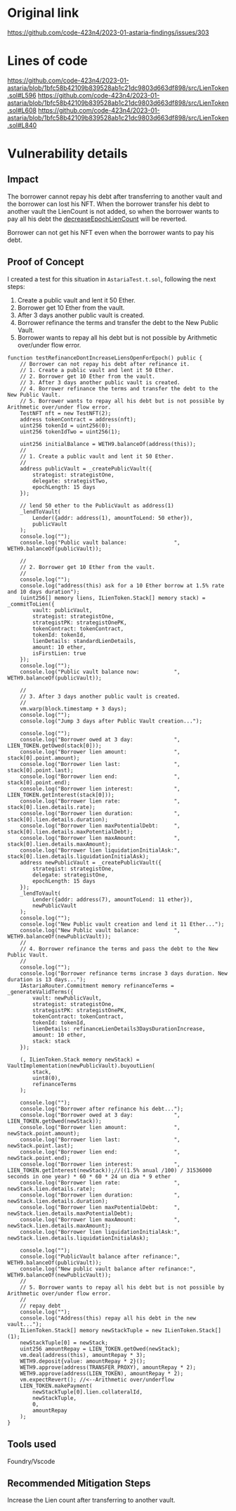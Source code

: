 # Original link
https://github.com/code-423n4/2023-01-astaria-findings/issues/303
# Lines of code

https://github.com/code-423n4/2023-01-astaria/blob/1bfc58b42109b839528ab1c21dc9803d663df898/src/LienToken.sol#L596
https://github.com/code-423n4/2023-01-astaria/blob/1bfc58b42109b839528ab1c21dc9803d663df898/src/LienToken.sol#L608
https://github.com/code-423n4/2023-01-astaria/blob/1bfc58b42109b839528ab1c21dc9803d663df898/src/LienToken.sol#L840


# Vulnerability details

## Impact

The borrower cannot repay his debt after transferring to another vault and the borrower can lost his NFT. When the borrower transfer his debt to another vault the LienCount is not added, so when the borrower wants to pay all his debt the [decreaseEpochLienCount](https://github.com/code-423n4/2023-01-astaria/blob/1bfc58b42109b839528ab1c21dc9803d663df898/src/LienToken.sol#L840) will be reverted.

Borrower can not get his NFT even when the borrower wants to pay his debt.

## Proof of Concept

I created a test for this situation in ```AstariaTest.t.sol```, following the next steps:

1. Create a public vault and lent it 50 Ether.
2. Borrower get 10 Ether from the vault.
3. After 3 days another public vault is created.
4. Borrower refinance the terms and transfer the debt to the New Public Vault.
5. Borrower wants to repay all his debt but is not possible by Arithmetic over/under flow error.

```solidity
function testRefinanceDontIncreaseLiensOpenForEpoch() public {
    // Borrower can not repay his debt after refinance it.
    // 1. Create a public vault and lent it 50 Ether.
    // 2. Borrower get 10 Ether from the vault.
    // 3. After 3 days another public vault is created.
    // 4. Borrower refinance the terms and transfer the debt to the New Public Vault.
    // 5. Borrower wants to repay all his debt but is not possible by Arithmetic over/under flow error.
    TestNFT nft = new TestNFT(2);
    address tokenContract = address(nft);
    uint256 tokenId = uint256(0);
    uint256 tokenIdTwo = uint256(1);

    uint256 initialBalance = WETH9.balanceOf(address(this));
    //
    // 1. Create a public vault and lent it 50 Ether.
    //
    address publicVault = _createPublicVault({
        strategist: strategistOne,
        delegate: strategistTwo,
        epochLength: 15 days
    });

    // lend 50 ether to the PublicVault as address(1)
    _lendToVault(
        Lender({addr: address(1), amountToLend: 50 ether}),
        publicVault
    );
    console.log("");
    console.log("Public vault balance:               ", WETH9.balanceOf(publicVault));

    //
    // 2. Borrower get 10 Ether from the vault.
    //
    console.log("");
    console.log("address(this) ask for a 10 Ether borrow at 1.5% rate and 10 days duration");
    (uint256[] memory liens, ILienToken.Stack[] memory stack) = _commitToLien({
        vault: publicVault,
        strategist: strategistOne,
        strategistPK: strategistOnePK,
        tokenContract: tokenContract,
        tokenId: tokenId,
        lienDetails: standardLienDetails,
        amount: 10 ether,
        isFirstLien: true
    });
    console.log("");
    console.log("Public vault balance now:           ", WETH9.balanceOf(publicVault));

    //
    // 3. After 3 days another public vault is created.
    //
    vm.warp(block.timestamp + 3 days);
    console.log("");
    console.log("Jump 3 days after Public Vault creation...");

    console.log("");
    console.log("Borrower owed at 3 day:             ", LIEN_TOKEN.getOwed(stack[0]));
    console.log("Borrower lien amount:               ", stack[0].point.amount);
    console.log("Borrower lien last:                 ", stack[0].point.last);
    console.log("Borrower lien end:                  ", stack[0].point.end);
    console.log("Borrower lien interest:             ", LIEN_TOKEN.getInterest(stack[0]));
    console.log("Borrower lien rate:                 ", stack[0].lien.details.rate);
    console.log("Borrower lien duration:             ", stack[0].lien.details.duration);
    console.log("Borrower lien maxPotentialDebt:     ", stack[0].lien.details.maxPotentialDebt);
    console.log("Borrower lien maxAmount:            ", stack[0].lien.details.maxAmount);
    console.log("Borrower lien liquidationInitialAsk:", stack[0].lien.details.liquidationInitialAsk);
    address newPublicVault = _createPublicVault({
        strategist: strategistOne,
        delegate: strategistOne,
        epochLength: 15 days
    });
    _lendToVault(
        Lender({addr: address(7), amountToLend: 11 ether}),
        newPublicVault
    );
    console.log("");
    console.log("New Public vault creation and lend it 11 Ether...");
    console.log("New Public vault balance:           ", WETH9.balanceOf(newPublicVault));
    //
    // 4. Borrower refinance the terms and pass the debt to the New Public Vault.
    //
    console.log("");
    console.log("Borrower refinance terms incrase 3 days duration. New duration is 13 days...");
    IAstariaRouter.Commitment memory refinanceTerms = _generateValidTerms({
        vault: newPublicVault,
        strategist: strategistOne,
        strategistPK: strategistOnePK,
        tokenContract: tokenContract,
        tokenId: tokenId,
        lienDetails: refinanceLienDetails3DaysDurationIncrease,
        amount: 10 ether,
        stack: stack
    });

    (, ILienToken.Stack memory newStack) = VaultImplementation(newPublicVault).buyoutLien(
        stack,
        uint8(0),
        refinanceTerms
    );

    console.log("");
    console.log("Borrower after refinance his debt...");
    console.log("Borrower owed at 3 day:             ", LIEN_TOKEN.getOwed(newStack));
    console.log("Borrower lien amount:               ", newStack.point.amount);
    console.log("Borrower lien last:                 ", newStack.point.last);
    console.log("Borrower lien end:                  ", newStack.point.end);
    console.log("Borrower lien interest:             ", LIEN_TOKEN.getInterest(newStack));//((1.5% anual /100) / 31536000 seconds in one year) * 60 * 60 * 24 un dia * 9 ether
    console.log("Borrower lien rate:                 ", newStack.lien.details.rate);
    console.log("Borrower lien duration:             ", newStack.lien.details.duration);
    console.log("Borrower lien maxPotentialDebt:     ", newStack.lien.details.maxPotentialDebt);
    console.log("Borrower lien maxAmount:            ", newStack.lien.details.maxAmount);
    console.log("Borrower lien liquidationInitialAsk:", newStack.lien.details.liquidationInitialAsk);

    console.log("");
    console.log("PublicVault balance after refinance:", WETH9.balanceOf(publicVault));
    console.log("New public vault balance after refinance:", WETH9.balanceOf(newPublicVault));
    //
    // 5. Borrower wants to repay all his debt but is not possible by Arithmetic over/under flow error.
    //
    // repay debt
    console.log("");
    console.log("Address(this) repay all his debt in the new vault...");
    ILienToken.Stack[] memory newStackTuple = new ILienToken.Stack[](1);
    newStackTuple[0] = newStack;
    uint256 amountRepay = LIEN_TOKEN.getOwed(newStack);
    vm.deal(address(this), amountRepay * 3);
    WETH9.deposit{value: amountRepay * 2}();
    WETH9.approve(address(TRANSFER_PROXY), amountRepay * 2);
    WETH9.approve(address(LIEN_TOKEN), amountRepay * 2);
    vm.expectRevert(); //<--Arithmetic over/underflow
    LIEN_TOKEN.makePayment(
        newStackTuple[0].lien.collateralId,
        newStackTuple,
        0,
        amountRepay
    );
}
```


## Tools used

Foundry/Vscode

## Recommended Mitigation Steps

Increase the Lien count after transferring to another vault.